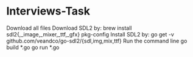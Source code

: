 # Interviews-Task
Download all files
Download SDL2  by:
brew install sdl2{,_image,_mixer,_ttf,_gfx} pkg-config
Install SDL2 by:
go get -v github.com/veandco/go-sdl2/{sdl,img,mix,ttf}
Run the command line
go build *.go
go run *.go
